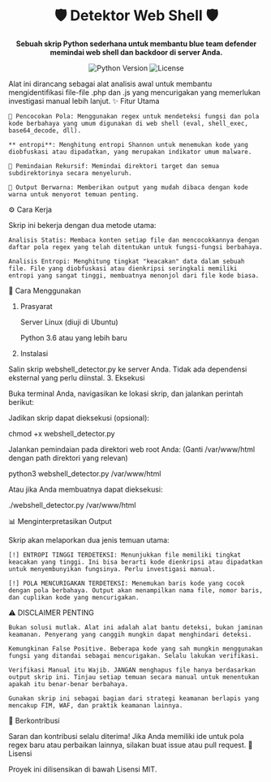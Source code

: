 <div align="center">
<h1>🛡️ Detektor Web Shell 🛡️</h1>
<strong>Sebuah skrip Python sederhana untuk membantu blue team defender memindai web shell dan backdoor di server Anda.</strong>
</div>

<p align="center">
<img alt="Python Version" src="https://www.google.com/search?q=https://img.shields.io/badge/Python-3.6%2B-blue.svg">
<img alt="License" src="https://www.google.com/search?q=https://img.shields.io/badge/License-MIT-green.svg">
</p>

Alat ini dirancang sebagai alat analisis awal untuk membantu mengidentifikasi file-file .php dan .js yang mencurigakan yang memerlukan investigasi manual lebih lanjut.
✨ Fitur Utama

    🎯 Pencocokan Pola: Menggunakan regex untuk mendeteksi fungsi dan pola kode berbahaya yang umum digunakan di web shell (eval, shell_exec, base64_decode, dll).

    ** entropi**: Menghitung entropi Shannon untuk menemukan kode yang diobfuskasi atau dipadatkan, yang merupakan indikator umum malware.

    📂 Pemindaian Rekursif: Memindai direktori target dan semua subdirektorinya secara menyeluruh.

    🎨 Output Berwarna: Memberikan output yang mudah dibaca dengan kode warna untuk menyorot temuan penting.

⚙️ Cara Kerja

Skrip ini bekerja dengan dua metode utama:

    Analisis Statis: Membaca konten setiap file dan mencocokkannya dengan daftar pola regex yang telah ditentukan untuk fungsi-fungsi berbahaya.

    Analisis Entropi: Menghitung tingkat "keacakan" data dalam sebuah file. File yang diobfuskasi atau dienkripsi seringkali memiliki entropi yang sangat tinggi, membuatnya menonjol dari file kode biasa.

🚀 Cara Menggunakan
1. Prasyarat

    Server Linux (diuji di Ubuntu)

    Python 3.6 atau yang lebih baru

2. Instalasi

Salin skrip webshell_detector.py ke server Anda. Tidak ada dependensi eksternal yang perlu diinstal.
3. Eksekusi

Buka terminal Anda, navigasikan ke lokasi skrip, dan jalankan perintah berikut:

Jadikan skrip dapat dieksekusi (opsional):

chmod +x webshell_detector.py

Jalankan pemindaian pada direktori web root Anda:
(Ganti /var/www/html dengan path direktori yang relevan)

python3 webshell_detector.py /var/www/html

Atau jika Anda membuatnya dapat dieksekusi:

./webshell_detector.py /var/www/html

📊 Menginterpretasikan Output

Skrip akan melaporkan dua jenis temuan utama:

    [!] ENTROPI TINGGI TERDETEKSI: Menunjukkan file memiliki tingkat keacakan yang tinggi. Ini bisa berarti kode dienkripsi atau dipadatkan untuk menyembunyikan fungsinya. Perlu investigasi manual.

    [!] POLA MENCURIGAKAN TERDETEKSI: Menemukan baris kode yang cocok dengan pola berbahaya. Output akan menampilkan nama file, nomor baris, dan cuplikan kode yang mencurigakan.

⚠️ DISCLAIMER PENTING

    Bukan solusi mutlak. Alat ini adalah alat bantu deteksi, bukan jaminan keamanan. Penyerang yang canggih mungkin dapat menghindari deteksi.

    Kemungkinan False Positive. Beberapa kode yang sah mungkin menggunakan fungsi yang ditandai sebagai mencurigakan. Selalu lakukan verifikasi.

    Verifikasi Manual itu Wajib. JANGAN menghapus file hanya berdasarkan output skrip ini. Tinjau setiap temuan secara manual untuk menentukan apakah itu benar-benar berbahaya.

    Gunakan skrip ini sebagai bagian dari strategi keamanan berlapis yang mencakup FIM, WAF, dan praktik keamanan lainnya.

🤝 Berkontribusi

Saran dan kontribusi selalu diterima! Jika Anda memiliki ide untuk pola regex baru atau perbaikan lainnya, silakan buat issue atau pull request.
📄 Lisensi

Proyek ini dilisensikan di bawah Lisensi MIT.
